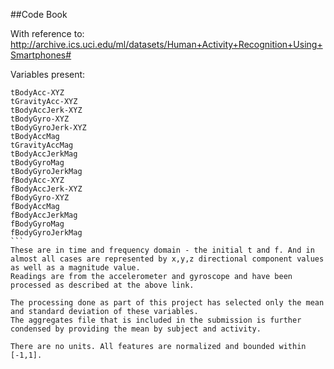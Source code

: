 ##Code Book

With reference to:
http://archive.ics.uci.edu/ml/datasets/Human+Activity+Recognition+Using+Smartphones#

Variables present:
````
tBodyAcc-XYZ
tGravityAcc-XYZ
tBodyAccJerk-XYZ
tBodyGyro-XYZ
tBodyGyroJerk-XYZ
tBodyAccMag
tGravityAccMag
tBodyAccJerkMag
tBodyGyroMag
tBodyGyroJerkMag
fBodyAcc-XYZ
fBodyAccJerk-XYZ
fBodyGyro-XYZ
fBodyAccMag
fBodyAccJerkMag
fBodyGyroMag
fBodyGyroJerkMag
```
These are in time and frequency domain - the initial t and f. And in almost all cases are represented by x,y,z directional component values as well as a magnitude value.
Readings are from the accelerometer and gyroscope and have been processed as described at the above link.

The processing done as part of this project has selected only the mean and standard deviation of these variables.
The aggregates file that is included in the submission is further condensed by providing the mean by subject and activity.

There are no units. All features are normalized and bounded within [-1,1].

